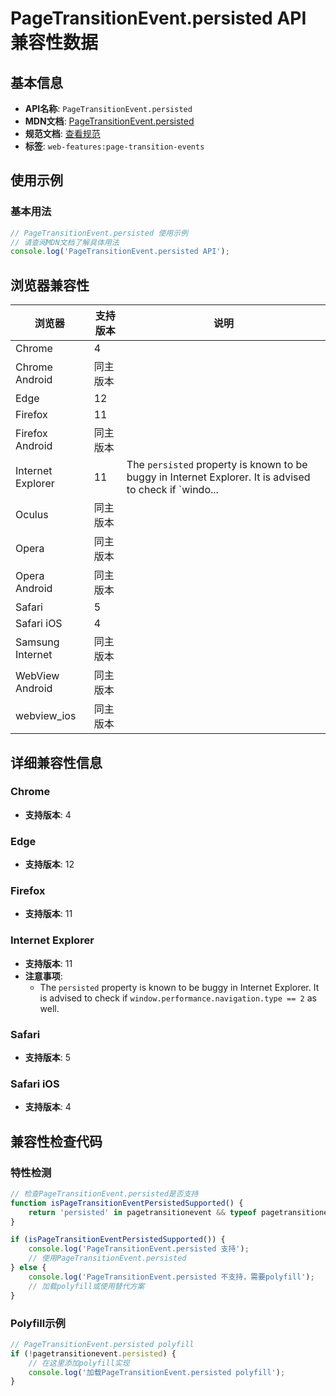 # PageTransitionEvent.persisted API 兼容性数据

## 基本信息

- **API名称**: `PageTransitionEvent.persisted`
- **MDN文档**: [PageTransitionEvent.persisted](https://developer.mozilla.org/docs/Web/API/PageTransitionEvent/persisted)
- **规范文档**: [查看规范](https://html.spec.whatwg.org/multipage/nav-history-apis.html#dom-pagetransitionevent-persisted-dev)
- **标签**: `web-features:page-transition-events`

## 使用示例

### 基本用法

```javascript
// PageTransitionEvent.persisted 使用示例
// 请查阅MDN文档了解具体用法
console.log('PageTransitionEvent.persisted API');
```

## 浏览器兼容性

| 浏览器 | 支持版本 | 说明 |
|--------|----------|------|
| Chrome | 4 |  |
| Chrome Android | 同主版本 |  |
| Edge | 12 |  |
| Firefox | 11 |  |
| Firefox Android | 同主版本 |  |
| Internet Explorer | 11 | The `persisted` property is known to be buggy in Internet Explorer. It is advised to check if `windo... |
| Oculus | 同主版本 |  |
| Opera | 同主版本 |  |
| Opera Android | 同主版本 |  |
| Safari | 5 |  |
| Safari iOS | 4 |  |
| Samsung Internet | 同主版本 |  |
| WebView Android | 同主版本 |  |
| webview_ios | 同主版本 |  |

## 详细兼容性信息

### Chrome

- **支持版本**: 4

### Edge

- **支持版本**: 12

### Firefox

- **支持版本**: 11

### Internet Explorer

- **支持版本**: 11
- **注意事项**:
  - The `persisted` property is known to be buggy in Internet Explorer. It is advised to check if `window.performance.navigation.type == 2` as well.

### Safari

- **支持版本**: 5

### Safari iOS

- **支持版本**: 4

## 兼容性检查代码

### 特性检测

```javascript
// 检查PageTransitionEvent.persisted是否支持
function isPageTransitionEventPersistedSupported() {
    return 'persisted' in pagetransitionevent && typeof pagetransitionevent.persisted === 'function';
}

if (isPageTransitionEventPersistedSupported()) {
    console.log('PageTransitionEvent.persisted 支持');
    // 使用PageTransitionEvent.persisted
} else {
    console.log('PageTransitionEvent.persisted 不支持，需要polyfill');
    // 加载polyfill或使用替代方案
}
```

### Polyfill示例

```javascript
// PageTransitionEvent.persisted polyfill
if (!pagetransitionevent.persisted) {
    // 在这里添加polyfill实现
    console.log('加载PageTransitionEvent.persisted polyfill');
}
```

